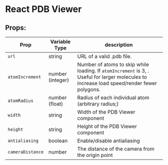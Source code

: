 # React PDB Viewer

## Props:
Prop | Variable Type | description
------------ | ------------- | ------------- 
`url` | string | URL of a valid .pdb file.
`atomIncrement` | number (integer) | Number of atoms to skip while loading. If `atomIncrement` is 3, . Useful for larger molecules to increase load speed/render fewer polygons.
`atomRadius` | number (float) | Radius of each individual atom (arbitrary radius;)
`width` | string | Width of the PDB Viewer component
`height` | string | Height of the PDB Viewer component
`antialiasing` | boolean | Enable/disable antialiasing
`cameraDistance` | number | The distance of the camera from the origin point
